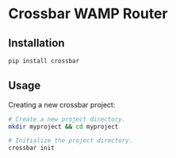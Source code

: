 Crossbar WAMP Router
====================


Installation
------------

```bash
pip install crossbar
```

Usage
-----

Creating a new crossbar project:

```bash
# Create a new project directory.
mkdir myproject && cd myproject

# Initialize the project directory.
crossbar init
```
